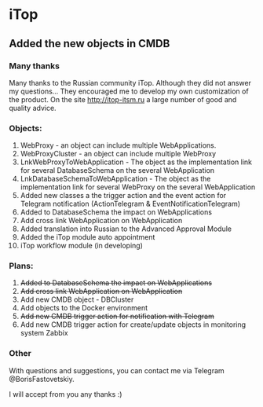 # iTop
## Added the new objects in CMDB

### Many thanks

Many thanks to the Russian community iTop. Although they did not answer my questions... They encouraged me to develop my own customization of the product. On the site http://itop-itsm.ru a large number of good and quality advice.

### Objects:

1. WebProxy - an object can include multiple WebApplications.
2. WebProxyCluster - an object can include multiple WebProxy
3. LnkWebProxyToWebApplication - The object as the implementation link for several DatabaseSchema on the several WebApplication
4. LnkDatabaseSchemaToWebApplication - The object as the implementation link for several WebProxy on the several WebApplication
5. Added new classes a the trigger action and the event action for Telegram notification (ActionTelegram & EventNotificationTelegram)
6. Added to DatabaseSchema the impact on WebApplications 
7. Add cross link WebApplication on WebApplication
8. Added translation into Russian to the Advanced Approval Module
9. Added the iTop module auto appointment 
10. iTop workflow module (in developing)

### Plans:

1. ~~Added to DatabaseSchema the impact on WebApplications~~
2. ~~Add cross link WebApplication on WebApplication~~
3. Add new CMDB object - DBCluster
4. Add objects to the Docker environment
5. ~~Add new CMDB trigger action for notification with Telegram~~
6. Add new CMDB trigger action for create/update objects in monitoring system Zabbix

### Other

With questions and suggestions, you can contact me via Telegram @BorisFastovetskiy.

I will accept from you any thanks :)